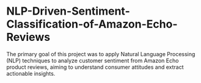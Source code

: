 # NLP-Driven-Sentiment-Classification-of-Amazon-Echo-Reviews
The primary goal of this project was to apply Natural Language Processing (NLP) techniques to analyze customer sentiment from Amazon Echo product reviews, aiming to understand consumer attitudes and extract actionable insights.
